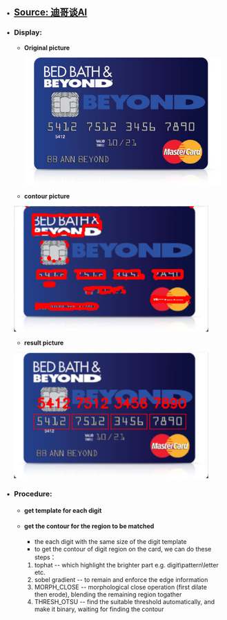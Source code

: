 - ## [Source: 迪哥谈AI](https://www.bilibili.com/video/BV1jc411s7gN?p=16)
- ### Display:
  - **Original picture**

    ![original picture](assets/credit_card.png)
   - **contour picture**
     
    ![contour](assets/contour.png)
    - **result picture**
      
    ![result](assets/result.png)

- ### Procedure:
    - #### get template for each digit 
    - #### get the contour for the region to be matched
      - the each digit with the same size of the digit template
      - to get the contour of digit region on the card, we can do these steps：
      1. tophat -- which highlight the brighter part e.g. digit\pattern\letter etc.
      2. sobel gradient -- to remain and enforce the edge information
      3. MORPH_CLOSE -- morphological close operation (first dilate then erode), blending the remaining region togather
      4. THRESH_OTSU -- find the suitable threshold automatically, and make it binary, waiting for finding the contour
